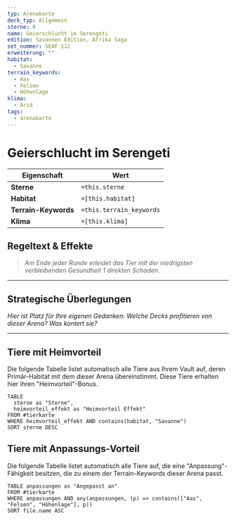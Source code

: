 ```yaml
---
typ: Arenakarte
deck_typ: Allgemein
sterne: 0
name: Geierschlucht im Serengeti
edition: Savannen Edition, Afrika Saga
set_nummer: SEAF 112
erweiterung: ""
habitat:
  - Savanne
terrain_keywords:
  - Aas
  - Felsen
  - Höhenlage
klima:
  - Arid
tags:
  - arenakarte
---
```


# Geierschlucht im Serengeti

| Eigenschaft | Wert |
|---|---|
| **Sterne** | `=this.sterne` |
| **Habitat** | `=[this.habitat]` |
| **Terrain-Keywords** | `=this.terrain_keywords` |
| **Klima** | `=[this.klima]` |

## Regeltext & Effekte

> *Am Ende jeder Runde erleidet das Tier mit der niedrigsten verbleibenden Gesundheit 1 direkten Schaden.*

---
## Strategische Überlegungen

*Hier ist Platz für Ihre eigenen Gedanken: Welche Decks profitieren von dieser Arena? Was kontert sie?*

---
## Tiere mit Heimvorteil

Die folgende Tabelle listet automatisch alle Tiere aus Ihrem Vault auf, deren Primär-Habitat mit dem dieser Arena übereinstimmt. Diese Tiere erhalten hier ihren "Heimvorteil"-Bonus.

```dataview
TABLE
  sterne as "Sterne",
  heimvorteil_effekt as "Heimvorteil Effekt"
FROM #tierkarte
WHERE heimvorteil_effekt AND contains(habitat, "Savanne")
SORT sterne DESC
```

## Tiere mit Anpassungs-Vorteil

Die folgende Tabelle listet automatisch alle Tiere auf, die eine "Anpassung"-Fähigkeit besitzen, die zu einem der Terrain-Keywords dieser Arena passt.

``` dataview
TABLE anpassungen as "Angepasst an"
FROM #tierkarte
WHERE anpassungen AND any(anpassungen, (p) => contains(["Aas", "Felsen", "Höhenlage"], p))
SORT file.name ASC
